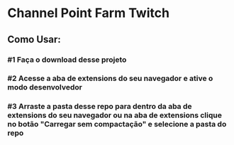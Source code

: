 # Channel Point Farm Twitch

## Como Usar:

### #1 Faça o download desse projeto 

### #2 Acesse a aba de extensions do seu navegador e ative o modo desenvolvedor

### #3 Arraste a pasta desse repo para dentro da aba de extensions do seu navegador ou na aba de extensions clique no botão "Carregar sem compactação" e selecione a pasta do repo